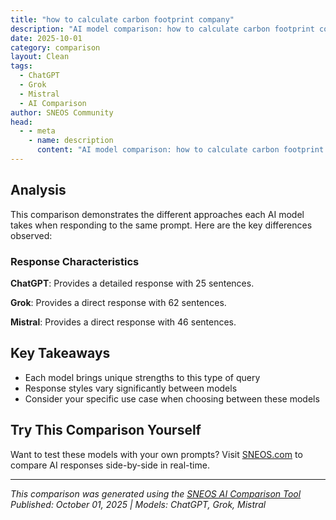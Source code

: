 ```yaml
---
title: "how to calculate carbon footprint company"
description: "AI model comparison: how to calculate carbon footprint company..."
date: 2025-10-01
category: comparison
layout: Clean
tags:
  - ChatGPT
  - Grok
  - Mistral
  - AI Comparison
author: SNEOS Community
head:
  - - meta
    - name: description
      content: "AI model comparison: how to calculate carbon footprint company..."
---
```


<ChatComparison
  title="how to calculate carbon footprint company"
  prompt="how to calculate carbon footprint company"
  :responses='{
    "ChatGPT": "Calculating the carbon footprint of a company involves measuring the total greenhouse gas (GHG) emissions caused directly and indirectly by its activities. Here is a step-by-step guide to help you calculate a company\u2019s carbon footprint:\n\n### Step 1: Define the Scope\nThe Greenhouse Gas Protocol categorizes emissions into three scopes:\n\n- **Scope 1**: Direct emissions from owned or controlled sources (e.g., fuel combustion in company vehicles, on-site manufacturing).\n- **Scope 2**: Indirect emissions from purchased electricity, steam, heating, and cooling.\n- **Scope 3**: Other indirect emissions occurring in the value chain (e.g., business travel, waste disposal, purchased goods and services).\n\nDetermine which scopes you want to include based on your goals and reporting requirements.\n\n### Step 2: Collect Activity Data\nGather data on all relevant activities within your defined scope(s), such as:\n\n- Amount of fuel consumed (liters or kilograms)\n- Electricity usage (kWh)\n- Business travel distance and mode of transport\n- Waste generated and treatment methods\n- Purchased goods quantities\n\nThis data should be for a defined time period, typically one year.\n\n### Step 3: Convert Activity Data to Emissions\nUse appropriate **emission factors** to convert the activity data into carbon dioxide equivalent (CO2e) emissions. Emission factors represent the average emissions per unit of activity.\n\n- For example, if you have electricity consumption in kWh, multiply by the CO2e emissions factor for the electricity grid you use.\n- For fuel combustion, multiply liters or kilograms of fuel by the corresponding emission factor.\n\nReliable sources for emission factors include:\n- The Greenhouse Gas Protocol\n- The Environmental Protection Agency (EPA)\n- International Energy Agency (IEA)\n- National inventories or country-specific factors\n\n### Step 4: Calculate Emissions by Scope\nMultiply the activity data by the emission factors and sum across all sources within each scope.\n\n### Step 5: Aggregate Total Carbon Footprint\nAdd emissions from all scopes (if applicable) to get the total carbon footprint of the company, usually expressed in metric tons of CO2e.\n\n### Step 6: Report and Analyze\n- Prepare a report detailing methodology, data sources, assumptions, and results.\n- Use the information to identify high-emission areas and opportunities for reduction.\n\n---\n\n### Example Calculation: Scope 1 and 2 for a Company\n\n| Activity           | Data               | Emission Factor (kg CO2e/unit) | Emissions (kg CO2e) |\n|--------------------|--------------------|-------------------------------|---------------------|\n| Diesel fuel used    | 10,000 liters      | 2.68 kg CO2e/liter            | 26,800              |\n| Electricity used    | 50,000 kWh         | 0.45 kg CO2e/kWh              | 22,500              |\n| **Total emissions**|                    |                               | **49,300 kg CO2e**  |\n\n---\n\n### Tools and Resources\n- **Carbon Footprint Calculators**: Some online calculators are tailored for businesses.\n- **GHG Protocol Tools**: https://ghgprotocol.org/calculation-tools\n- **ISO 14064**: Standard for quantifying and reporting GHG emissions.\n- Consultants and software platforms that specialize in carbon accounting.\n\n---\n\nIf you need help with specific industries or types of emissions, feel free to ask!",
    "Grok": "Calculating a company\u0027s carbon footprint involves determining the total amount of greenhouse gas (GHG) emissions produced directly and indirectly by the company\u2019s operations over a specific period, typically a year. The process can be broken down into several steps:\n\n### 1. **Define the Scope of Emissions**\nThe Greenhouse Gas Protocol, a widely used standard for carbon accounting, categorizes emissions into three scopes:\n   - **Scope 1**: Direct emissions from owned or controlled sources. Examples include emissions from company vehicles, on-site fuel combustion (e.g., heating systems), and industrial processes.\n   - **Scope 2**: Indirect emissions associated with purchased energy, such as electricity, steam, heating, or cooling. These emissions occur outside the company but result from its energy consumption.\n   - **Scope 3**: All other indirect emissions in the company\u2019s value chain. This includes emissions from business travel, employee commuting, purchased goods and services, waste disposal, and more. Scope 3 is often the largest and most complex category.\n\nDecide which scopes to include in your calculation. Many companies start with Scopes 1 and 2, as they are more directly controllable, and gradually include Scope 3 for a comprehensive assessment.\n\n---\n\n### 2. **Collect Data on Activities**\nGather data on activities that generate emissions. This can include:\n   - **Scope 1**: Fuel consumption (e.g., diesel, gasoline, natural gas), refrigerant use, and other direct emission sources.\n   - **Scope 2**: Electricity consumption (kWh), heating, or cooling usage.\n   - **Scope 3**: Business travel (flights, car rentals), employee commuting, supplier data, waste generation, and product life cycle emissions.\n\nUse internal records like utility bills, fuel purchase receipts, travel logs, and procurement data to quantify these activities.\n\n---\n\n### 3. **Apply Emission Factors**\nEmission factors are coefficients that convert activity data (e.g., liters of fuel used or kWh of electricity consumed) into equivalent greenhouse gas emissions, usually measured in carbon dioxide equivalent (CO\u2082e). CO\u2082e accounts for the global warming potential of different GHGs, such as methane (CH\u2084) and nitrous oxide (N\u2082O).\n\n- **Sources for Emission Factors**:\n  - Government databases (e.g., U.S. Environmental Protection Agency (EPA), UK DEFRA).\n  - International standards like the IPCC or GHG Protocol tools.\n  - Utility providers (for Scope 2 grid-specific factors).\n\n**Example**: \n   - If a company uses 10,000 kWh of electricity, and the emission factor for the local grid is 0.5 kg CO\u2082e/kWh, the Scope 2 emissions are:\n     10,000 kWh \u00D7 0.5 kg CO\u2082e/kWh = 5,000 kg CO\u2082e (or 5 metric tons CO\u2082e).\n\nRepeat this for each activity across Scopes 1, 2, and 3.\n\n---\n\n### 4. **Calculate Total Emissions**\nSum the emissions from all sources within the defined scopes to get the company\u2019s total carbon footprint. Ensure consistency by using the same units (typically metric tons of CO\u2082e).\n\n**Example Breakdown**:\n   - Scope 1: 2,000 tons CO\u2082e (fuel and vehicles)\n   - Scope 2: 5,000 tons CO\u2082e (electricity)\n   - Scope 3: 10,000 tons CO\u2082e (business travel and supply chain)\n   - **Total Carbon Footprint**: 17,000 tons CO\u2082e\n\n---\n\n### 5. **Use Tools and Standards**\nTo streamline the process, consider using established frameworks and tools:\n   - **GHG Protocol**: Provides detailed guidelines and calculation tools (free resources available online).\n   - **Software**: Tools like Carbon Trust, EcoAct, or Microsoft Sustainability Calculator can automate data input and calculations.\n   - **Consultants**: For complex operations, hiring sustainability consultants can ensure accuracy.\n\n---\n\n### 6. **Verify and Report Results**\n- **Verification**: Have your calculations audited by a third party to ensure accuracy and compliance with standards like ISO 14064 or the GHG Protocol.\n- **Reporting**: Disclose your carbon footprint through sustainability reports, frameworks like CDP (Carbon Disclosure Project), or as part of ESG (Environmental, Social, and Governance) reporting.\n\n---\n\n### 7. **Set Reduction Targets**\nAfter calculating your carbon footprint, identify high-emission areas and set science-based targets (SBTs) to reduce emissions. Align with initiatives like the Science Based Targets initiative (SBTi) to ensure your goals contribute to global climate goals (e.g., limiting warming to 1.5\u00B0C under the Paris Agreement).\n\n---\n\n### Example Challenges and Tips\n- **Challenge**: Collecting accurate Scope 3 data (e.g., from suppliers) can be difficult.\n  - **Tip**: Start with estimates using industry averages and improve data over time through supplier engagement.\n- **Challenge**: Emission factors vary by region and source.\n  - **Tip**: Use localized emission factors for accuracy (e.g., regional grid factors for electricity).\n\nBy following these steps, a company can calculate its carbon footprint, identify key emission sources, and take actionable steps toward sustainability.",
    "Mistral": "Calculating a company\u0027s carbon footprint involves measuring the total greenhouse gas (GHG) emissions caused directly and indirectly by the organization. This process typically follows the guidelines set by the Greenhouse Gas Protocol, which is widely accepted internationally. Here are the steps to calculate a company\u0027s carbon footprint:\n\n### 1. Define the Scope\nIdentify the boundaries of your carbon footprint calculation. This includes:\n- **Scope 1**: Direct emissions from sources owned or controlled by the company (e.g., company vehicles, on-site energy production).\n- **Scope 2**: Indirect emissions from the generation of purchased electricity, steam, heating, and cooling consumed by the company.\n- **Scope 3**: Other indirect emissions that occur in the value chain of the company, including both upstream and downstream activities (e.g., business travel, employee commuting, waste disposal).\n\n### 2. Collect Data\nGather data on all activities that contribute to GHG emissions. This may include:\n- Energy consumption (electricity, natural gas, fuel oil, etc.)\n- Transportation (company vehicles, business travel, employee commuting)\n- Waste generation and disposal\n- Purchased goods and services\n- Emissions from owned or controlled sources\n\n### 3. Calculate Emissions\nUse emission factors to convert activity data into GHG emissions. Emission factors are coefficients that relate the quantity of a GHG released to the atmosphere with an associated activity. Common emission factors include:\n- **Electricity**: Emission factors for electricity vary by region and can be obtained from local utility companies or national databases.\n- **Fuels**: Emission factors for different types of fuels (e.g., gasoline, diesel, natural gas) are available from various sources, including the U.S. Environmental Protection Agency (EPA) and the Intergovernmental Panel on Climate Change (IPCC).\n- **Transportation**: Emission factors for different modes of transportation (e.g., air travel, rail, road) can be found in databases like the EPA\u0027s Emission Factors for Greenhouse Gas Inventories.\n\n### 4. Aggregate Emissions\nSum up the emissions from all sources to get the total carbon footprint. This can be done using the following formula:\n\\[ \\text{Total Carbon Footprint} = \\sum (\\text{Activity Data} \\times \\text{Emission Factor}) \\]\n\n### 5. Report and Verify\nPrepare a report detailing the methodology, data sources, and results. It\u0027s also a good practice to have the report verified by a third party to ensure accuracy and credibility.\n\n### 6. Implement Reduction Strategies\nBased on the findings, develop and implement strategies to reduce the company\u0027s carbon footprint. This may include:\n- Improving energy efficiency\n- Switching to renewable energy sources\n- Reducing waste\n- Encouraging sustainable transportation practices\n\n### Tools and Resources\n- **Greenhouse Gas Protocol**: Provides standards and tools for companies to measure and manage their GHG emissions.\n- **Carbon Footprint Calculators**: Various online tools and software can help automate the calculation process.\n- **Consultants**: Hiring environmental consultants can provide expertise and ensure accuracy.\n\n### Example Calculation\nSuppose a company uses 100,000 kWh of electricity and 50,000 liters of diesel fuel annually. The emission factors are 0.5 kg CO2e/kWh for electricity and 2.68 kg CO2e/liter for diesel.\n\n1. **Electricity Emissions**:\n   \\[ 100,000 \\text{ kWh} \\times 0.5 \\text{ kg CO2e/kWh} = 50,000 \\text{ kg CO2e} \\]\n\n2. **Diesel Emissions**:\n   \\[ 50,000 \\text{ liters} \\times 2.68 \\text{ kg CO2e/liter} = 134,000 \\text{ kg CO2e} \\]\n\n3. **Total Carbon Footprint**:\n   \\[ 50,000 \\text{ kg CO2e} \u002B 134,000 \\text{ kg CO2e} = 184,000 \\text{ kg CO2e} \\]\n\nConvert to metric tons (1 metric ton = 1,000 kg):\n\\[ 184,000 \\text{ kg CO2e} = 184 \\text{ metric tons CO2e} \\]\n\nBy following these steps, a company can accurately calculate its carbon footprint and take steps to reduce its environmental impact."
  }'
  published-date="15:36"
/>

## Analysis

This comparison demonstrates the different approaches each AI model takes when responding to the same prompt. Here are the key differences observed:

### Response Characteristics

**ChatGPT**: Provides a detailed response with 25 sentences. 

**Grok**: Provides a direct response with 62 sentences. 

**Mistral**: Provides a direct response with 46 sentences. 

## Key Takeaways

- Each model brings unique strengths to this type of query
- Response styles vary significantly between models
- Consider your specific use case when choosing between these models

## Try This Comparison Yourself

Want to test these models with your own prompts? Visit [SNEOS.com](https://sneos.com) to compare AI responses side-by-side in real-time.

---

*This comparison was generated using the [SNEOS AI Comparison Tool](https://sneos.com)*
*Published: October 01, 2025 | Models: ChatGPT, Grok, Mistral*
